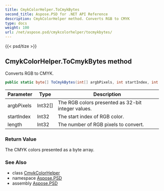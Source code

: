 ```yaml
---
title: CmykColorHelper.ToCmykBytes
second_title: Aspose.PSD for .NET API Reference
description: CmykColorHelper method. Converts RGB to CMYK
type: docs
weight: 100
url: /net/aspose.psd/cmykcolorhelper/tocmykbytes/
---
```

{{< psd/tize >}}
## CmykColorHelper.ToCmykBytes method

Converts RGB to CMYK.

```csharp
public static byte[] ToCmykBytes(int[] argbPixels, int startIndex, int length)
```

| Parameter | Type | Description |
| --- | --- | --- |
| argbPixels | Int32[] | The RGB colors presented as 32-bit integer values. |
| startIndex | Int32 | The start index of RGB color. |
| length | Int32 | The number of RGB pixels to convert. |

### Return Value

The CMYK colors presented as a byte array.

### See Also

* class [CmykColorHelper](../)
* namespace [Aspose.PSD](../../cmykcolorhelper/)
* assembly [Aspose.PSD](../../../)


